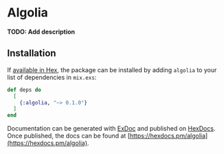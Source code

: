 # Algolia

**TODO: Add description**

## Installation

If [available in Hex](https://hex.pm/docs/publish), the package can be installed
by adding `algolia` to your list of dependencies in `mix.exs`:

```elixir
def deps do
  [
    {:algolia, "~> 0.1.0"}
  ]
end
```

Documentation can be generated with [ExDoc](https://github.com/elixir-lang/ex_doc)
and published on [HexDocs](https://hexdocs.pm). Once published, the docs can
be found at [https://hexdocs.pm/algolia](https://hexdocs.pm/algolia).

